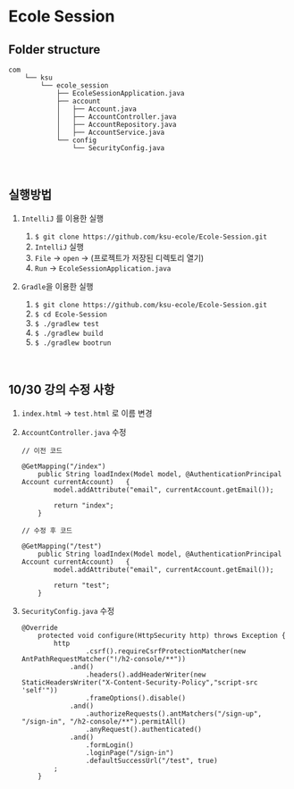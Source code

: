 # Ecole Session

## Folder structure 

```
com
    └── ksu
        └── ecole_session
            ├── EcoleSessionApplication.java
            ├── account
            │   ├── Account.java
            │   ├── AccountController.java
            │   ├── AccountRepository.java
            │   ├── AccountService.java
            └── config
                └── SecurityConfig.java
```

<br>

## 실행방법

1. `IntelliJ` 를 이용한 실행
   1. `$ git clone https://github.com/ksu-ecole/Ecole-Session.git`
   2. `IntelliJ` 실행
   3. `File` → `open` -> (프로젝트가 저장된 디렉토리 열기)
   4. `Run` → `EcoleSessionApplication.java`
   
2. `Gradle`을 이용한 실행
   1. `$ git clone https://github.com/ksu-ecole/Ecole-Session.git`
   2. `$ cd Ecole-Session`
   3. `$ ./gradlew test`
   4. `$ ./gradlew build`
   5. `$ ./gradlew bootrun`

<br>

## 10/30 강의 수정 사항

1. `index.html` -> `test.html` 로 이름 변경

2. `AccountController.java` 수정
    ```
    // 이전 코드

    @GetMapping("/index")
        public String loadIndex(Model model, @AuthenticationPrincipal Account currentAccount)   {
            model.addAttribute("email", currentAccount.getEmail());

            return "index";
        }
    ```

    ```
    // 수정 후 코드

    @GetMapping("/test")
        public String loadIndex(Model model, @AuthenticationPrincipal Account currentAccount)   {
            model.addAttribute("email", currentAccount.getEmail());

            return "test";
        }
    ```

3. `SecurityConfig.java` 수정

    ```
    @Override
        protected void configure(HttpSecurity http) throws Exception {
            http
                    .csrf().requireCsrfProtectionMatcher(new AntPathRequestMatcher("!/h2-console/**"))
                .and()
                    .headers().addHeaderWriter(new StaticHeadersWriter("X-Content-Security-Policy","script-src 'self'"))
                    .frameOptions().disable()
                .and()
                    .authorizeRequests().antMatchers("/sign-up", "/sign-in", "/h2-console/**").permitAll()
                    .anyRequest().authenticated()
                .and()
                    .formLogin()
                    .loginPage("/sign-in")
                    .defaultSuccessUrl("/test", true)
            ;
        }
    ```